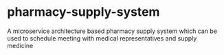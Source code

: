 # pharmacy-supply-system
A microservice architecture based pharmacy supply system which can be used to schedule meeting with medical representatives and supply medicine
